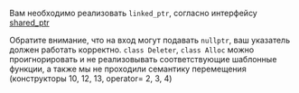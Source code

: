 Вам необходимо реализовать `linked_ptr`, согласно интерфейсу [shared_ptr](https://ru.cppreference.com/w/cpp/memory/shared_ptr)

Обратите внимание, что на вход могут подавать `nullptr`, ваш указатель должен работать корректно.
`class Deleter`, `class Alloc` можно проигнорировать и не реализовывать соответствующие шаблонные функции, а также мы не проходили семантику перемещения (конструкторы 10, 12, 13, operator= 2, 3, 4)

